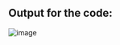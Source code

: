 ## Output for the code:
![image](https://github.com/user-attachments/assets/e047deb5-7cbe-4187-988f-7c4a12f9c5f2)
